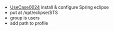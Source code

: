  * [UseCase0024](https://github.com/DomainDrivenArchitecture/ddaRequirement/blob/master/en/requirements/UseCase0024.md) install & configure Spring eclipse
  * put at /opt/eclipse/STS
  * group is users
  * add path to profile
